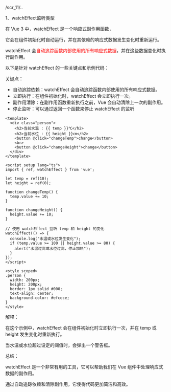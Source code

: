 /scr_11/..

1、watchEffect监听类型

在 Vue 3 中，watchEffect 是一个响应式副作用函数，

它会在组件初始化时自动运行，并在其依赖的响应式数据发生变化时重新运行。

watchEffect 会<font color="red">自动追踪函数内部使用的所有响应式数据</font>，并在这些数据变化时执行副作用。

以下是针对 watchEffect 的一些关键点和示例代码：

关键点：

* 自动追踪依赖：watchEffect 会自动追踪函数内部使用的所有响应式数据。
* 立即执行：在组件初始化时，watchEffect 会立即执行一次。
* 副作用清除：在副作用函数重新执行之前，Vue 会自动清除上一次的副作用。
* 停止监听：可以通过返回一个函数来停止 watchEffect 的监听

```vue
<template>
  <div class="person">
    <h2>当前水温 : {{ temp }}℃</h2>
    <h2>当前水位 : {{ height }}㎝</h2>
    <button @click="changeTemp">change</button>
    <br>
    <button @click="changeHeight">change</button>
  </div>
</template>

<script setup lang="ts">
import { ref, watchEffect } from 'vue';

let temp = ref(10);
let height = ref(0);

function changeTemp() {
  temp.value += 10;
}

function changeHeight() {
  height.value += 10;
}

// 使用 watchEffect 监听 temp 和 height 的变化
watchEffect(() => {
  console.log("水温或水位发生变化");
  if (temp.value >= 100 || height.value >= 80) {
    alert("水温过高或水位过高，停止加热");
  }
});
</script>

<style scoped>
.person {
  width: 200px;
  height: 200px;
  border: 1px solid #000;
  text-align: center;
  background-color: #efcece;
}
</style>
```

解释：

在这个示例中，watchEffect 会在组件初始化时立即执行一次，并在 temp 或 height 发生变化时重新执行。

当水温或水位超过设定的阈值时，会弹出一个警告框。

总结：

watchEffect 是一个非常有用的工具，它可以帮助我们在 Vue 组件中处理响应式数据的副作用。

通过自动追踪依赖和清除副作用，它使得代码更加简洁和高效。